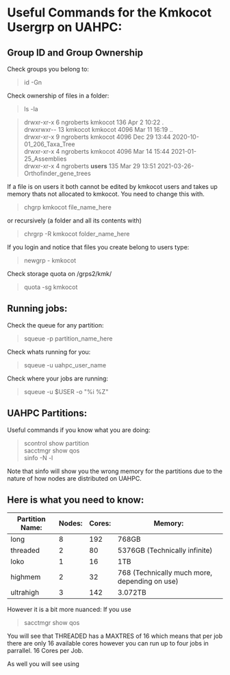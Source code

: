 # Useful Commands for the Kmkocot Usergrp on UAHPC:

## Group ID and Group Ownership

Check groups you belong to:
>id -Gn

Check ownership of files in a folder:
>ls -la

>drwxr-xr-x  6 ngroberts kmkocot  136 Apr  2 10:22 . <br/>
>drwxrwxr-- 13 kmkocot   kmkocot 4096 Mar 11 16:19 .. <br/>
>drwxr-xr-x  9 ngroberts kmkocot 4096 Dec 29 13:44 2020-10-01_206_Taxa_Tree <br/>
>drwxr-xr-x  4 ngroberts kmkocot 4096 Mar 14 15:44 2021-01-25_Assemblies <br/>
>drwxr-xr-x  4 ngroberts **users**  135 Mar 29 13:51 2021-03-26-Orthofinder_gene_trees <br/>

If a file is on users it both cannot be edited by kmkocot users and takes up memory thats not allocated to kmkocot.
You need to change this with.
>chgrp kmkocot file_name_here

or recursively (a folder and all its contents with)
>chrgrp -R kmkocot folder_name_here

If you login and notice that files you create belong to users type:
>newgrp - kmkocot 

Check storage quota on /grps2/kmk/
>quota -sg kmkocot

## Running jobs:

Check the queue for any partition:
>squeue -p partition_name_here

Check whats running for you:
>squeue -u uahpc_user_name

Check where your jobs are running:
>squeue -u $USER -o "%i %Z"

## UAHPC Partitions:

Useful commands if you know what you are doing:
>scontrol show partition <br/>
>sacctmgr show qos <br/>
>sinfo -N -l <br/>

Note that sinfo will show you the wrong memory for the partitions due to the nature of how nodes are distributed on UAHPC.

## Here is what you need to know:

| Partition Name: | Nodes: | Cores: | Memory:                                       |
|-----------------|--------|--------|-----------------------------------------------|
| long            | 8      | 192    | 768GB                                         |
| threaded        | 2      | 80     | 5376GB (Technically infinite)                 |
| loko            | 1      | 16     | 1TB                                           |
| highmem         | 2      | 32     | 768 (Technically much more, depending on use) |
| ultrahigh       | 3      | 142    | 3.072TB                                       |

However it is a bit more nuanced: 
If you use
>sacctmgr show qos 

You will see that THREADED has a MAXTRES of 16 which means that per job there are only 16 available cores however you can run up to four jobs in parrallel.
16 Cores per Job. 

As well you will see using 
